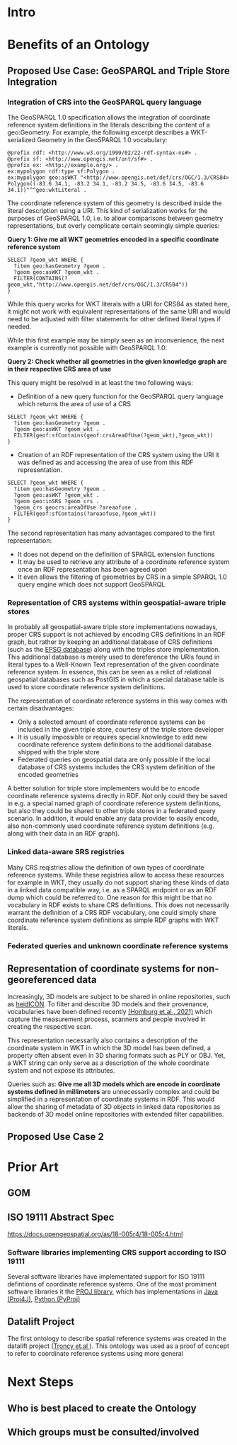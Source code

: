 # Intro

# Benefits of an Ontology

## Proposed Use Case: GeoSPARQL and Triple Store Integration

### Integration of CRS into the GeoSPARQL query language

The GeoSPARQL 1.0 specification allows the integration of coordinate reference system definitions in the literals describing the content of a geo:Geometry.
For example, the following excerpt describes a WKT-serialized Geometry in the GeoSPARQL 1.0 vocabulary:

```turtle
@prefix rdf: <http://www.w3.org/1999/02/22-rdf-syntax-ns#> . 
@prefix sf: <http://www.opengis.net/ont/sf#> . 
@prefix ex: <http://example.org/> . 
ex:mypolygon rdf:type sf:Polygon .
ex:mypolygon geo:asWKT "<http://www.opengis.net/def/crs/OGC/1.3/CRS84> Polygon((-83.6 34.1, -83.2 34.1, -83.2 34.5, -83.6 34.5, -83.6 34.1))"^^geo:wktLiteral .
```
The coordinate reference system of this geometry is described inside the literal description using a URI.
This kind of serialization works for the purposes of GeoSPARQL 1.0, i.e. to allow comparisons between geometry representations, but overly complicate certain seemingly simple queries:

**Query 1: Give me all WKT geometries encoded in a specific coordinate reference system**
```sparql
SELECT ?geom_wkt WHERE {
  ?item geo:hasGeometry ?geom .
  ?geom geo:asWKT ?geom_wkt .
  FILTER(CONTAINS(?geom_wkt,"http://www.opengis.net/def/crs/OGC/1.3/CRS84"))
}
```
While this query works for WKT literals with a URI for CRS84 as stated here, it might not work with equivalent representations of the same URI and would need to be adjusted with filter statements for other defined literal types if needed.

While this first example may be simply seen as an inconvenience, the next example is currently not possible with GeoSPARQL 1.0:

**Query 2: Check whether all geometries in the given knowledge graph are in their respective CRS area of use**

This query might be resolved in at least the two following ways:
* Definition of a new query function for the GeoSPARQL query language which returns the area of use of a CRS
```sparql
SELECT ?geom_wkt WHERE {
  ?item geo:hasGeometry ?geom .
  ?geom geo:asWKT ?geom_wkt .
  FILTER(geof:sfContains(geof:crsAreaOfUse(?geom_wkt),?geom_wkt))
}
```
* Creation of an RDF representation of the CRS system using the URI it was defined as and accessing the area of use from this RDF representation.
```turtle
SELECT ?geom_wkt WHERE {
  ?item geo:hasGeometry ?geom .
  ?geom geo:asWKT ?geom_wkt .
  ?geom geo:inSRS ?geom_crs .
  ?geom_crs geocrs:areaOfUse ?areaofuse .
  FILTER(geof:sfContains(?areaofuse,?geom_wkt))
}
```

The second representation has many advantages compared to the first representation:
* It does not depend on the definition of SPARQL extension functions
* It may be used to retrieve any attribute of a coordinate reference system once an RDF representation has been agreed upon
* It even allows the filtering of geometries by CRS in a simple SPARQL 1.0 query engine which does not support GeoSPARQL

### Representation of CRS systems within geospatial-aware triple stores 
In probably all geospatial-aware triple store implementations nowadays, proper CRS support is not achieved by encoding CRS definitions in an RDF graph, but rather by keeping an additional database of CRS definitions (such as the [EPSG database](https://epsg.org/)) along with the triples store implementation.
This additional database is merely used to dereference the URIs found in literal types to a Well-Known Text representation of the given coordinate reference system.
In essence, this can be seen as a relict of relational geospatial databases such as PostGIS in which a special database table is used to store coordinate reference system definitions.

The representation of coordinate reference systems in this way comes with certain disadvantages:
* Only a selected amount of coordinate reference systems can be included in the given triple store, courtesy of the triple store developer
* It is usually impossible or requires special knowledge to add new coordinate reference system definitions to the additional database shipped with the triple store
* Federated queries on geospatial data are only possible if the local database of CRS systems includes the CRS system definition of the encoded geometries

A better solution for triple store implementers would be to encode coordinate reference systems directly in RDF.
Not only could they be saved in e.g. a special named graph of coordinate reference system definitions, but also they could be shared to other triple stores in a federated query scenario.
In addition, it would enable any data provider to easily encode, also non-commonly used coordinate reference system definitions (e.g. along with their data in an RDF graph).

### Linked data-aware SRS registries

Many CRS reqistries allow the definition of own types of coordinate reference systems. While these registries allow to access these resources for example in WKT, they usually do not support sharing these kinds of data in a linked data compatible way, i.e. as a SPARQL endpoint or as an RDF dump which could be referred to.
One reason for this might be that no vocabulary in RDF exists to share CRS definitions. 
This does not necessarily warrant the definition of a CRS RDF vocabulary, one could simply share coordinate reference system definitions as simple RDF graphs with WKT literals.  

### Federated queries and unknown coordinate reference systems


## Representation of coordinate systems for non-georeferenced data

Increasingly, 3D models are subject to be shared in online repositories, such as [heidICON](https://heidicon.ub.uni-heidelberg.de/).
To filter and describe 3D models and their provenance, vocabularies have been defined recently [(Homburg et.al., 2021)](http://doi.org/10.1186/s40494-021-00561-w) which capture the measurement process, scanners and people involved in creating the respective scan.

This representation necessarily also contains a description of the coordinate system in WKT in which the 3D model has been defined, a property often absent even in 3D sharing formats such as PLY or OBJ.
Yet, a WKT string can only serve as a description of the whole coordinate system and not expose its attributes.

Queries such as:
**Give me all 3D models which are encode in coordinate systems defined in millimeters**
are unnecessarily complex and could be simplified in a representation of coordinate systems in RDF.
This would allow the sharing of metadata of 3D objects in linked data repositories as backends of 3D model online repositories with extended filter capabilities.


## Proposed Use Case 2

# Prior Art

## GOM

## ISO 19111 Abstract Spec

https://docs.opengeospatial.org/as/18-005r4/18-005r4.html

### Software libraries implementing CRS support according to ISO 19111

Several software libraries have implementated support for ISO 19111 defintions of coordinate reference systems. One of the most promiment software libraries it the [PROJ library](https://proj.org), which has implementations in [Java (Proj4J)](https://github.com/locationtech/proj4j), [Python (PyProj)](https://github.com/pyproj4/pyproj)

## Datalift Project

The first ontology to describe spatial reference systems was created in the datalift project ([Troncy et.al ](https://citeseerx.ist.psu.edu/viewdoc/download?doi=10.1.1.708.2684&rep=rep1&type=pdf)).
This ontology was used as a proof of concept to refer to coordinate reference systems using more general 

# Next Steps

## Who is best placed to create the Ontology

## Which groups must be consulted/involved
